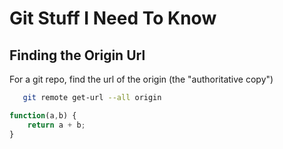 # Git Stuff I Need To Know

## Finding the Origin Url
For a git repo, find the url of the origin (the "authoritative copy")
```bash
   git remote get-url --all origin
```

```js
function(a,b) {
    return a + b;
}
```